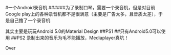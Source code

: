 #一个Android录音机
######为了录制口琴，需要一个录音机，但是对目前Google play上的各种录音机都不是很满意（主要是广告太多，且音质太差），于是自己撸了一个录音机

其实主要是玩玩Android 5.0的Material Design
##PS1
##只有Android5.0可以使用
##PS2
录制出来的音乐为毛不能播放，Mediaplayer真坑！

Over